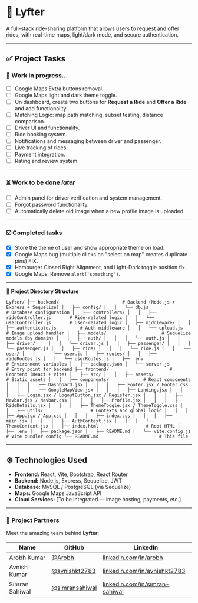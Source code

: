 # 🚗 Lyfter

A full-stack ride-sharing platform that allows users to request and offer rides, with real-time maps, light/dark mode, and secure authentication.

---

## ✅ Project Tasks

### 🔧 Work in progress...

- [ ] Google Maps Extra buttons removal.
- [ ] Google Maps light and dark theme toggle.
- [ ] On dashboard, create two buttons for **Request a Ride** and **Offer a Ride** and add functionality.
- [ ] Matching Logic: map path matching, subset testing, distance comparison.
- [ ] Driver UI and functionality.
- [ ] Ride booking system.
- [ ] Notifications and messaging between driver and passenger.
- [ ] Live tracking of rides.
- [ ] Payment integration.
- [ ] Rating and review system.

---

### ⏳ Work to be done *later*

- [ ] Admin panel for driver verification and system management.
- [ ] Forgot password functionality.
- [ ] Automatically delete old image when a new profile image is uploaded.

---

### ☑️ Completed tasks
- [x] Store the theme of user and show appropriate theme on load.
- [x] Google Maps bug (multiple clicks on "select on map" creates duplicate pins) FIX.
- [x] Hamburger Closed Right Alignment, and Light-Dark toggle position fix.
- [x] Google Maps: Remove `alert('something')`.

---

📁 **Project Directory Structure**

`Lyfter/
├── backend/                        # Backend (Node.js + Express + Sequelize)
│   ├── config/
│   │   └── db.js                   # Database configuration
│   ├── controllers/
│   │   ├── rideController.js       # Ride-related logic
│   │   └── userController.js       # User-related logic
│   ├── middleware/
│   │   ├── authenticate.js         # Auth middleware
│   │   └── upload.js               # Image upload handler
│   ├── models/                     # Sequelize models (by domain)
│   │   ├── auth/
│   │   │   └── auth.js
│   │   ├── driver/
│   │   │   └── driver.js
│   │   ├── passenger/
│   │   │   └── passenger.js
│   │   ├── ride/
│   │   │   └── ride.js
│   │   └── user/
│   │       └── user.js
│   ├── routes/
│   │   ├── rideRoutes.js
│   │   └── userRoutes.js
│   ├── .env                        # Environment variables
│   ├── package.json
│   └── server.js                   # Entry point for backend
├── frontend/                       # Frontend (React + Vite)
│   ├── src/
│   │   ├── assets/                 # Static assets
│   │   ├── components/             # React components
│   │   │   ├── Dashboard.jsx
│   │   │   ├── Footer.jsx / Footer.css
│   │   │   ├── GoogleMapView.jsx
│   │   │   ├── Landing.jsx
│   │   │   ├── Login.jsx / LogoutButton.jsx / Register.jsx
│   │   │   ├── Navbar.jsx / Navbar.css
│   │   │   ├── Profile.jsx
│   │   │   ├── RideDetails.jsx
│   │   │   ├── ThemeToggle.jsx / ThemeToggle.css
│   │   ├── utils/                  # Contexts and global logic
│   │   │   ├── App.jsx / App.css
│   │   │   ├── index.css
│   │   │   ├── main.jsx
│   │   │   ├── AuthContext.jsx
│   │   │   └── ThemeContext.jsx
│   ├── index.html                  # Root HTML
│   ├── .env
│   ├── package.json
│   ├── README.md
│   └── vite.config.js              # Vite bundler config
└── README.md                       # This file`


---

## ⚙️ Technologies Used

- **Frontend:** React, Vite, Bootstrap, React Router
- **Backend:** Node.js, Express, Sequelize, JWT
- **Database:** MySQL / PostgreSQL (via Sequelize)
- **Maps:** Google Maps JavaScript API
- **Cloud Services:** [To be integrated — image hosting, payments, etc.]

---
### 👥 Project Partners

Meet the amazing team behind **Lyfter**:

| Name           | GitHub                                         | LinkedIn                                                   |
|----------------|------------------------------------------------|------------------------------------------------------------|
| Arobh Kumar    | [@Arobh](https://github.com/Arobh)             | [linkedin.com/in/arobh](https://linkedin.com/in/arobh)     |
| Avnish Kumar   | [@avnishkt2783](https://github.com/avnishkt2783) | [linkedin.com/in/avnishkt2783](https://linkedin.com/in/avnishkt2783) |
| Simran Sahiwal | [@simransahiwal](https://github.com/simransahiwal) | [linkedin.com/in/simran-sahiwal](https://linkedin.com/in/simran-sahiwal) |


